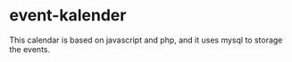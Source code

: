 # event-kalender

This calendar is based on javascript and php, and it uses mysql to storage the events.
